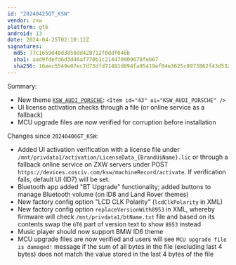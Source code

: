 ```yaml
---
id: "20240425GT_KSW"
vendor: zxw
platform: gt6
android: 13
date: 2024-04-25T02:10:12Z
signatures:
  md5: 77c1659d40d3858dd428712f0ddf046b
  sha1: aad9fdefd6d3d46af770b1c214470009678feb67
  sha256: 16eec5549e07ec7d73dfd71491d094fa95419ef04e3625c0973862f43d532a6c
---
```

Summary:
- New theme [`KSW_AUDI_PORSCHE`](/headunits/themes/zxw/43-ksw_audi_porsche): `<Item id="43" ui="KSW_AUDI_PORSCHE" />`
- UI license activation checks through a file (or online service as a fallback)
- MCU upgrade files are now verified for corruption before installation

Changes since `20240406GT_KSW`:
- Added UI activation verification with a license file under `/mnt/privdata1/activation/LicenseData_{BrandUiName}.lic` or through a fallback online service on ZXW servers under POST `https://devices.cosciv.com/ksw/machineRecord/activate`. If verification fails, default UI (ID7) will be set.
- Bluetooth app added "BT Upgrade" functionality; added buttons to manage Bluetooth volume (on ID8 and Land Rover themes)
- New factory config option "LCD CLK Polarity" (`lcdClkPolarity` in XML)
- New factory config option `replaceVersionWith8953` in XML, whereby firmware will check `/mnt/privdata1/btName.txt` file and based on its contents swap the `GT6` part of version text to show `8953` instead
- Music player should now support BMW ID6 theme
- MCU upgrade files are now verified and users will see `MCU upgrade file is damaged!` message if the sum of all bytes in the file (excluding last 4 bytes) does not match the value stored in the last 4 bytes of the file